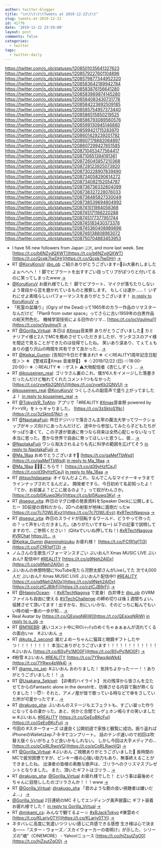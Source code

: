 ```yaml
---
author: twitter-blogger
title: "\n\t\t\t\tTweets at 2019-12-22\t\t"
slug: tweets-at-2019-12-22
id: 41776
date: '2019-12-22 23:59:00'
layout: post
comments: false
categories:
  - twitter
tags:
  - twitter-daily
---
```


https://twitter.com/o_ob/statuses/1208501035641327623 https://twitter.com/o_ob/statuses/1208579227601104896 https://twitter.com/o_ob/statuses/1208579877344952320 https://twitter.com/o_ob/statuses/1208583642189942784 https://twitter.com/o_ob/statuses/1208583876156641280 https://twitter.com/o_ob/statuses/1208583969874145280 https://twitter.com/o_ob/statuses/1208584083430731778 https://twitter.com/o_ob/statuses/1208584223692509185 https://twitter.com/o_ob/statuses/1208585754957373440 https://twitter.com/o_ob/statuses/1208586515850219525 https://twitter.com/o_ob/statuses/1208586793089560576 https://twitter.com/o_ob/statuses/1208599130945146880 https://twitter.com/o_ob/statuses/1208599421715283970 https://twitter.com/o_ob/statuses/1208601429239201792 https://twitter.com/o_ob/statuses/1208607178682064897 https://twitter.com/o_ob/statuses/1208607299427651585 https://twitter.com/o_ob/statuses/1208710453477564417 https://twitter.com/o_ob/statuses/1208710651394191361 https://twitter.com/o_ob/statuses/1208726045857210368 https://twitter.com/o_ob/statuses/1208728123925073920 https://twitter.com/o_ob/statuses/1208730228907839490 https://twitter.com/o_ob/statuses/1208734058290614272 https://twitter.com/o_ob/statuses/1208734082152054787 https://twitter.com/o_ob/statuses/1208736736332804099 https://twitter.com/o_ob/statuses/1208738327228076033 https://twitter.com/o_ob/statuses/1208738485827330049 https://twitter.com/o_ob/statuses/1208738539694804992 https://twitter.com/o_ob/statuses/1208741511984058368 https://twitter.com/o_ob/statuses/1208745171166220288 https://twitter.com/o_ob/statuses/1208745177377951744 https://twitter.com/o_ob/statuses/1208745183430373376 https://twitter.com/o_ob/statuses/1208745360408989696 https://twitter.com/o_ob/statuses/1208746138808963072 https://twitter.com/o_ob/statuses/1208750704883453953  

*   I have 56 new followers from Japan 🇯🇵, and more last week. See [https://t.co/b6NZvdQXWT](https://t.co/b6NZvdQXWT) [https://t.co/Qcpk7lwDHr](https://t.co/Qcpk7lwDHr) [->](https://twitter.com/o_ob/statuses/1208501035641327623)
*   RT [@KoruKoruV](https://twitter.com/KoruKoruV): [@o_ob](https://twitter.com/o_ob) ご紹介ありがとうございます🔥🐉👍大暴れしましたよぉへへへ！！脚でビブラートを出すすごい技ってリプがぽつりと付いてるのに笑ってしまったwww [->](https://twitter.com/o_ob/statuses/1208579227601104896)
*   [@KoruKoruV](https://twitter.com/KoruKoruV) お疲れ様でした！ 脚でビブラート、マイクが落ちたりしないよう普段から芸を磨かれているものと推察します。 もしくは運か……！ いずれにせよ素晴らしいパフォーマンスをありがとうございます！ [in reply to KoruKoruV](https://twitter.com/KoruKoruV/statuses/1208576218649395201) [->](https://twitter.com/o_ob/statuses/1208579877344952320)
*   「死霊の盆踊り」(Ogry of the Dead)って1965年のカラー作品のリマスターなんだけど 「Plan9 from outer space」ってさらに古い1959年の白黒作品の総天然色化。 機械学習技術による旧作のリマ… [https://t.co/ocVguImui1](https://t.co/ocVguImui1) [->](https://twitter.com/o_ob/statuses/1208583642189942784)
*   RT [@Gorilla_Virtual](https://twitter.com/Gorilla_Virtual): 本日は [#Xmas](https://twitter.com/search?q=%23Xmas&src=hash)音楽祭 ありがとうございました🦍 カミナリアイ様と2人でMCを務めさせていただきましたが、サンタコスのアイ様を間近で見ることができたのは役得でしたね。 笑いあり涙あり、てぇてぇもありの盛り沢山の時間を共有できて良かった… [->](https://twitter.com/o_ob/statuses/1208583876156641280)
*   RT [@Keikai_Gumin](https://twitter.com/Keikai_Gumin): [告知]‼️今日だぞ集まれ‼️ ❄ ＜＜REALITY1周年記念日配信＞＞ ❄ 【警戒荘🎄Xmas 音楽祭🎁】 ❄ ♢2019/12/22 (日) ⇨18:00-20:00⇦ ❄ ♢REALITY ❄ ♢ゲスト ⚠️大物配信者《杏仁しずく》… [->](https://twitter.com/o_ob/statuses/1208583969874145280)
*   RT [@kouseinen_real](https://twitter.com/kouseinen_real): ゴリラさん裏のこれ、僕が6人をイメージした落書きだったんだけど触れてくれたコメント1つもなかった [https://t.co/zywKb2QNVU](https://t.co/zywKb2QNVU) [->](https://twitter.com/o_ob/statuses/1208584083430731778)
*   [@kouseinen_real](https://twitter.com/kouseinen_real) [@KoruKoruV](https://twitter.com/KoruKoruV) つくしさんの副音声で盛り上がってましたよ！ [in reply to kouseinen_real](https://twitter.com/kouseinen_real/statuses/1208412209417609216) [->](https://twitter.com/o_ob/statuses/1208584223692509185)
*   RT [@TokyoVR_ToAhn](https://twitter.com/TokyoVR_ToAhn): アプリで「#REALITY [#Xmas](https://twitter.com/search?q=%23Xmas&src=hash)音楽祭 powered by F>>VR」をトゥギャりました。 [https://t.co/3zSktoS1Nc](https://t.co/3zSktoS1Nc) [->](https://twitter.com/o_ob/statuses/1208585754957373440)
*   RT [@NaotakaFujii](https://twitter.com/NaotakaFujii): 昨日デジハリで落合さん主宰の魔法大学ってワークショップがキッズ向けにあったんだけど、途中から参加してみたら子どもたちがやっぱり凄くて、この子達が普通に育つなら将来は全然心配じゃないなって本当に思った。豊かな世界で自由に育ってほしいと思うし、彼… [->](https://twitter.com/o_ob/statuses/1208586515850219525)
*   [@NaotakaFujii](https://twitter.com/NaotakaFujii) ワシら淘汰されるよりも先に科学の範囲を広げてそう [in reply to NaotakaFujii](https://twitter.com/NaotakaFujii/statuses/1208562426364325888) [->](https://twitter.com/o_ob/statuses/1208586793089560576)
*   [@Ma_18aa](https://twitter.com/Ma_18aa) おめでとうございます🎊 [https://t.co/gaMefTbWsd](https://t.co/gaMefTbWsd) [in reply to Ma_18aa](https://twitter.com/Ma_18aa/statuses/1208595174407823360) [->](https://twitter.com/o_ob/statuses/1208599130945146880)
*   [@Ma_18aa](https://twitter.com/Ma_18aa) 💁🏽‍♂️こちらで！ [https://t.co/d39yHzfCeJ](https://t.co/d39yHzfCeJ) [in reply to Ma_18aa](https://twitter.com/Ma_18aa/statuses/1208410245544005632) [->](https://twitter.com/o_ob/statuses/1208599421715283970)
*   RT [@tsuchidasama](https://twitter.com/tsuchidasama): オイなんだよこれ、なんでこんなマイナーキャラまでラインナップされてるんだよ。 開発者ですら、今日初めて名前知ったよ！ 「てか、お前誰よ？どこに居るのよ？」って奴がわんさか。 [https://t.co/bI5Kuwq3Kv](https://t.co/bI5Kuwq3Kv) [->](https://twitter.com/o_ob/statuses/1208601429239201792)
*   RT [@segur_vita](https://twitter.com/segur_vita): 昨日のマグロ様の発表資料をSpeaker Deckに公開しましたー 3D前提の資料だから、2Dへの射影が地味に面倒だったw [https://t.co/7c7OWLjEvz](https://t.co/7c7OWLjEvz) [#xRTechNagoya](https://twitter.com/search?q=%23xRTechNagoya&src=hash) [->](https://twitter.com/o_ob/statuses/1208607178682064897)
*   RT [@segur_vita](https://twitter.com/segur_vita): 昨日のスライドが回転するワールド、どうやって作ったの？って声をいただきました。(ありがたいですねー) 以下の記事で説明してますので、ご参照ください！ (Qiitaでいいね押してね！) [#xRTechNagoya](https://twitter.com/search?q=%23xRTechNagoya&src=hash) [#VRChat](https://twitter.com/search?q=%23VRChat&src=hash) [https://t…](https://t…) [->](https://twitter.com/o_ob/statuses/1208607299427651585)
*   [@Keikai_Gumin](https://twitter.com/Keikai_Gumin) [@anninshizuku](https://twitter.com/anninshizuku) お疲れ様！ [https://t.co/FCfR1gfTl3](https://t.co/FCfR1gfTl3) [->](https://twitter.com/o_ob/statuses/1208710453477564417)
*   ノムさんの生歌生パフォーマンスすごい ぶいおん!! Xmas MUSIC LIVE ぶいおん!! 配信中!! [#REALITY](https://twitter.com/search?q=%23REALITY&src=hash) [https://t.co/q9Neh2AI0x](https://t.co/q9Neh2AI0x) [->](https://twitter.com/o_ob/statuses/1208710651394191361)
*   ぶいおんの休憩時間にYouTube見たら河野太郎さんがLiveしてた 次で4,000人だ ぶいおん!! Xmas MUSIC LIVE ぶいおん!! 配信中!! [#REALITY](https://twitter.com/search?q=%23REALITY&src=hash) [https://t.co/q9Neh2AI0x](https://t.co/q9Neh2AI0x) [https://t.co/cztCJB9rFj](https://t.co/cztCJB9rFj) [->](https://twitter.com/o_ob/statuses/1208726045857210368)
*   RT [@HappyOcean](https://twitter.com/HappyOcean): （ [#xRTechNagoya](https://twitter.com/search?q=%23xRTechNagoya&src=hash) で変身）白井博士 [@o_ob](https://twitter.com/o_ob) のVRMファイルも自由に使える [#VTechChallenge](https://twitter.com/search?q=%23VTechChallenge&src=hash) の締め切りは後１週間ちょい。協賛させて頂いてます！出すかな、別にいいかな、そのどっちに転んでもいい時の紙一重の一歩が知… [->](https://twitter.com/o_ob/statuses/1208728123925073920)
*   Real Avatar by [https://t.co/QEsixqNRiW](https://t.co/QEsixqNRiW) [in reply to o_ob](https://twitter.com/o_ob/statuses/1208315182998413313) [->](https://twitter.com/o_ob/statuses/1208730228907839490)
*   RT [@M16EBR](https://twitter.com/M16EBR): 速いコメント中にRIOｼｬｯﾁｮのめぐちゃぁぁぁんが流れてくるの面白いｗ　#ぶいおん [->](https://twitter.com/o_ob/statuses/1208734058290614272)
*   RT [@kuta_2_second](https://twitter.com/kuta_2_second): 誰だよめーちゃんに猫耳と眼鏡ギフトしたやつ！！！！！！！！ 本当にありがとうございます！！！！！！！！！！！！ #ぶいおん [https://t.co/BSyPs1MO0F](https://t.co/BSyPs1MO0F) [->](https://twitter.com/o_ob/statuses/1208734082152054787)
*   #粉雪 #ぶいおん [#REALITY](https://twitter.com/search?q=%23REALITY&src=hash) [https://t.co/7YRwx4pWk4](https://t.co/7YRwx4pWk4) [->](https://twitter.com/o_ob/statuses/1208736736332804099)
*   RT [@ame_no_sei](https://twitter.com/ame_no_sei): #ぶいおん おわりました！ 気持ちよかったーー！！ありがとうございました！！ [->](https://twitter.com/o_ob/statuses/1208738327228076033)
*   RT [@Usakana_Sekiset](https://twitter.com/Usakana_Sekiset): 【卯肴的ハイライト】 光の残滓から皆さんを立たせてからのFantastic alone in the denshiを、彷彿させる内容で胸が熱くなりました！✨😇✨ それと、アメノ屋が皆で歌っている時などで傘をさしていた所が可愛かったです… [->](https://twitter.com/o_ob/statuses/1208738485827330049)
*   RT [@rakugo_sha](https://twitter.com/rakugo_sha): ぶいおんのステージもエフェクトも、すごい凝った作りになってるの凄かった。あと、何かと合間でレゲェホン鳴らすの笑いましたw #ぶいおん [#REALITY](https://twitter.com/search?q=%23REALITY&src=hash) [https://t.co/GeEoBKcFuj](https://t.co/GeEoBKcFuj) [->](https://twitter.com/o_ob/statuses/1208738539694804992)
*   今回の #スターウォーズ は運良く公開初週で家族と観覧に成功。振り返ればiPhoneのWalletはep.7-8-9でコンプリート。 話のテンポ速いので初回は吹替え版ぐらいがちょうど良いかもしれない。 しかし今回は大手メディアの… [https://t.co/pCpRLRwoVQ](https://t.co/pCpRLRwoVQ) [->](https://twitter.com/o_ob/statuses/1208741511984058368)
*   RT [@Gorilla_Virtual](https://twitter.com/Gorilla_Virtual): #ぶいおん ご視聴ありがとうございました🦍 長時間のMCで疲労困憊ですが、ピンキー様の心強い助力もあり、無事終えることができましたね。 出演者の皆様の素敵な歌声は、ゴリラへのクリスマスプレゼントとなりました。 また、頂いたギフトはゴリラ… [->](https://twitter.com/o_ob/statuses/1208745171166220288)
*   RT [@rakugo_sha](https://twitter.com/rakugo_sha): [@Gorilla_Virtual](https://twitter.com/Gorilla_Virtual) お疲れ様でした！ という事は最後めぐちゃんに目隠ししたのゴリラさんか！！！www [->](https://twitter.com/o_ob/statuses/1208745177377951744)
*   RT [@Gorilla_Virtual](https://twitter.com/Gorilla_Virtual): [@rakugo_sha](https://twitter.com/rakugo_sha) 「君のような勘の良い視聴者は嫌いだよ…」 [->](https://twitter.com/o_ob/statuses/1208745183430373376)
*   [@Gorilla_Virtual](https://twitter.com/Gorilla_Virtual) 2日連続のMC そしてエンディング美声披露に ギフト装着お疲れ様でした！ [in reply to Gorilla_Virtual](https://twitter.com/Gorilla_Virtual/statuses/1208741139022401538) [->](https://twitter.com/o_ob/statuses/1208745360408989696)
*   RT [@mikami_cs](https://twitter.com/mikami_cs): みんなで観てるよー☺️ [#xRJackTokyo](https://twitter.com/search?q=%23xRJackTokyo&src=hash) #東雲めぐ [https://t.co/KLarjy0TYi](https://t.co/KLarjy0TYi) [->](https://twitter.com/o_ob/statuses/1208746138808963072)
*   ネタバレに高度に気遣いつつ いい感じに共感できる感想 生き様は心で決まる――『スター・ウォーズ／スカイウォーカーの夜明け』が示した、シリーズの“魂”（CINEMORE） - Yahoo!ニュース [https://t.co/hjZsutZgO0](https://t.co/hjZsutZgO0) [->](https://twitter.com/o_ob/statuses/1208750704883453953)
